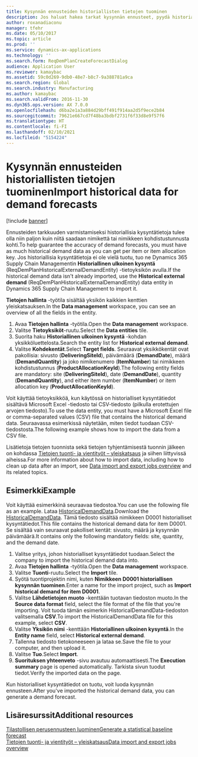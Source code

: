 ```yaml
---
title: Kysynnän ennusteiden historiallisten tietojen tuominen
description: Jos haluat hakea tarkat kysynnän ennusteet, pyydä historialliset kysyntätiedot nimikettä tai nimikkeen kohdistustunnusta kohti. Tässä aiheessa kerrotaan, miten tietojen entiteettejä käytetään historiallisten kysyntätietojen tuomisessa mistä tahansa järjestelmästä niin, että kysynnän ennusteen tietoja on pidemmältä ajalta.
author: roxanadiaconu
manager: tfehr
ms.date: 05/10/2017
ms.topic: article
ms.prod: ''
ms.service: dynamics-ax-applications
ms.technology: ''
ms.search.form: ReqDemPlanCreateForecastDialog
audience: Application User
ms.reviewer: kamaybac
ms.assetid: 59c0d269-9db0-48e7-b8c7-9a388781a9ca
ms.search.region: Global
ms.search.industry: Manufacturing
ms.author: kamaybac
ms.search.validFrom: 2016-11-30
ms.dyn365.ops.version: AX 7.0.0
ms.openlocfilehash: d6ba2e1a3a884d29bff491f914aa2d5f9ece2b84
ms.sourcegitcommit: 79621e667cd7f48ba3bdbf2731f6f33d8e9f57f6
ms.translationtype: HT
ms.contentlocale: fi-FI
ms.lasthandoff: 02/10/2021
ms.locfileid: "5154224"
---
```

# <a name="import-historical-data-for-demand-forecasts"></a><span data-ttu-id="44a92-104">Kysynnän ennusteiden historiallisten tietojen tuominen</span><span class="sxs-lookup"><span data-stu-id="44a92-104">Import historical data for demand forecasts</span></span>

[!include [banner](../includes/banner.md)]

<span data-ttu-id="44a92-105">Ennusteiden tarkkuuden varmistamiseksi historiallisia kysyntätietoja tulee olla niin paljon kuin niitä saadaan nimikettä tai nimikkeen kohdistustunnusta kohti.</span><span class="sxs-lookup"><span data-stu-id="44a92-105">To help guarantee the accuracy of demand forecasts, you must have as much historical demand data as you can get per item or item allocation key.</span></span> <span data-ttu-id="44a92-106">Jos historiallisia kysyntätietoja ei ole vielä tuotu, tuo ne Dynamics 365 Supply Chain Managementin **Historiallinen ulkoinen kysyntä** (ReqDemPlanHistoricalExternalDemandEntity) -tietoyksikön avulla.</span><span class="sxs-lookup"><span data-stu-id="44a92-106">If the historical demand data isn't already imported, use the **Historical external demand** (ReqDemPlanHistoricalExternalDemandEntity) data entity in Dynamics 365 Supply Chain Management to import it.</span></span>

<span data-ttu-id="44a92-107">**Tietojen hallinta** -työtila sisältää yksikön kaikkien kenttien yleiskatsauksen.</span><span class="sxs-lookup"><span data-stu-id="44a92-107">In the **Data management** workspace, you can see an overview of all the fields in the entity.</span></span>

1. <span data-ttu-id="44a92-108">Avaa **Tietojen hallinta** -työtila.</span><span class="sxs-lookup"><span data-stu-id="44a92-108">Open the **Data management** workspace.</span></span>
2. <span data-ttu-id="44a92-109">Valitse **Tietoyksiköt**-ruutu.</span><span class="sxs-lookup"><span data-stu-id="44a92-109">Select the **Data entities** tile.</span></span>
3. <span data-ttu-id="44a92-110">Suorita haku **Historiallinen ulkoinen kysyntä** -kohdan yksikköluettelosta.</span><span class="sxs-lookup"><span data-stu-id="44a92-110">Search the entity list for **Historical external demand**.</span></span>
4. <span data-ttu-id="44a92-111">Valitse **Kohdekentät**.</span><span class="sxs-lookup"><span data-stu-id="44a92-111">Select **Target fields**.</span></span> <span data-ttu-id="44a92-112">Seuraavat yksikkökentät ovat pakollisia: sivusto (**DeliveringSiteId**), päivämäärä (**DemandDate**), määrä (**DemandQuantity**) ja joko nimikenumero (**ItemNumber**) tai nimikkeen kohdistustunnus (**ProductAllocationKeyId**).</span><span class="sxs-lookup"><span data-stu-id="44a92-112">The following entity fields are mandatory: site (**DeliveringSiteId**), date (**DemandDate**), quantity (**DemandQuantity**), and either item number (**ItemNumber**) or item allocation key (**ProductAllocationKeyId**).</span></span>

<span data-ttu-id="44a92-113">Voit käyttää tietoyksikköä, kun käytössä on historialliset kysyntätiedot sisältävä Microsoft Excel -tiedosto tai CSV-tiedosto (pilkulla erotettujen arvojen tiedosto).</span><span class="sxs-lookup"><span data-stu-id="44a92-113">To use the data entity, you must have a Microsoft Excel file or comma-separated values (CSV) file that contains the historical demand data.</span></span> <span data-ttu-id="44a92-114">Seuraavassa esimerkissä näytetään, miten tiedot tuodaan CSV-tiedostosta.</span><span class="sxs-lookup"><span data-stu-id="44a92-114">The following example shows how to import the data from a CSV file.</span></span>

<span data-ttu-id="44a92-115">Lisätietoja tietojen tuonnista sekä tietojen tyhjentämisestä tuonnin jälkeen on kohdassa [Tietojen tuonti- ja vientityöt – yleiskatsaus](../../fin-ops-core/dev-itpro/data-entities/data-import-export-job.md) ja siihen liittyvissä aiheissa.</span><span class="sxs-lookup"><span data-stu-id="44a92-115">For more information about how to import data, including how to clean up data after an import, see [Data import and export jobs overview](../../fin-ops-core/dev-itpro/data-entities/data-import-export-job.md) and its related topics.</span></span>

## <a name="example"></a><span data-ttu-id="44a92-116">Esimerkki</span><span class="sxs-lookup"><span data-stu-id="44a92-116">Example</span></span>

<span data-ttu-id="44a92-117">Voit käyttää esimerkkinä seuraavaa tiedostoa.</span><span class="sxs-lookup"><span data-stu-id="44a92-117">You can use the following file as an example.</span></span> <span data-ttu-id="44a92-118">Lataa [HistoricalDemandData](https://docs.microsoft.com/dynamics/s-e/).</span><span class="sxs-lookup"><span data-stu-id="44a92-118">Download the [HistoricalDemandData](https://docs.microsoft.com/dynamics/s-e/).</span></span> <span data-ttu-id="44a92-119">Tämä tiedosto sisältää nimikkeen D0001 historialliset kysyntätiedot.</span><span class="sxs-lookup"><span data-stu-id="44a92-119">This file contains the historical demand data for item D0001.</span></span> <span data-ttu-id="44a92-120">Se sisältää vain seuraavat pakolliset kentät: sivusto, määrä ja kysynnän päivämäärä.</span><span class="sxs-lookup"><span data-stu-id="44a92-120">It contains only the following mandatory fields: site, quantity, and the demand date.</span></span>

1. <span data-ttu-id="44a92-121">Valitse yritys, johon historialliset kysyntätiedot tuodaan.</span><span class="sxs-lookup"><span data-stu-id="44a92-121">Select the company to import the historical demand data into.</span></span>
2. <span data-ttu-id="44a92-122">Avaa **Tietojen hallinta** -työtila.</span><span class="sxs-lookup"><span data-stu-id="44a92-122">Open the **Data management** workspace.</span></span>
3. <span data-ttu-id="44a92-123">Valitse **Tuonti**-ruutu.</span><span class="sxs-lookup"><span data-stu-id="44a92-123">Select the **Import** tile.</span></span>
4. <span data-ttu-id="44a92-124">Syötä tuontiprojektin nimi, kuten **Nimikkeen D0001 historiallisen kysynnän tuominen**.</span><span class="sxs-lookup"><span data-stu-id="44a92-124">Enter a name for the import project, such as **Import historical demand for item D0001**.</span></span>
5. <span data-ttu-id="44a92-125">Valitse **Lähdetietojen muoto** -kenttään tuotavan tiedoston muoto.</span><span class="sxs-lookup"><span data-stu-id="44a92-125">In the **Source data format** field, select the file format of the file that you're importing.</span></span> <span data-ttu-id="44a92-126">Voit tuoda tämän esimerkin HistoricalDemandData-tiedoston valitsemalla **CSV**.</span><span class="sxs-lookup"><span data-stu-id="44a92-126">To import the HistoricalDemandData file for this example, select **CSV**.</span></span>
6. <span data-ttu-id="44a92-127">Valitse **Yksikön nimi** -kenttään **Historiallinen ulkoinen kysyntä**.</span><span class="sxs-lookup"><span data-stu-id="44a92-127">In the **Entity name** field, select **Historical external demand**.</span></span>
7. <span data-ttu-id="44a92-128">Tallenna tiedosto tietokoneeseen ja lataa se.</span><span class="sxs-lookup"><span data-stu-id="44a92-128">Save the file to your computer, and then upload it.</span></span>
8. <span data-ttu-id="44a92-129">Valitse **Tuo**.</span><span class="sxs-lookup"><span data-stu-id="44a92-129">Select **Import**.</span></span>
9. <span data-ttu-id="44a92-130">**Suorituksen yhteenveto** -sivu avautuu automaattisesti.</span><span class="sxs-lookup"><span data-stu-id="44a92-130">The **Execution summary** page is opened automatically.</span></span> <span data-ttu-id="44a92-131">Tarkista sivun tuodut tiedot.</span><span class="sxs-lookup"><span data-stu-id="44a92-131">Verify the imported data on the page.</span></span>

<span data-ttu-id="44a92-132">Kun historialliset kysyntätiedot on tuotu, voit luoda kysynnän ennusteen.</span><span class="sxs-lookup"><span data-stu-id="44a92-132">After you've imported the historical demand data, you can generate a demand forecast.</span></span>

## <a name="additional-resources"></a><span data-ttu-id="44a92-133">Lisäresurssit</span><span class="sxs-lookup"><span data-stu-id="44a92-133">Additional resources</span></span>

[<span data-ttu-id="44a92-134">Tilastollisen perusennusteen luominen</span><span class="sxs-lookup"><span data-stu-id="44a92-134">Generate a statistical baseline forecast</span></span>](generate-statistical-baseline-forecast.md)  
[<span data-ttu-id="44a92-135">Tietojen tuonti- ja vientityöt – yleiskatsaus</span><span class="sxs-lookup"><span data-stu-id="44a92-135">Data import and export jobs overview</span></span>](../../fin-ops-core/dev-itpro/data-entities/data-import-export-job.md)
